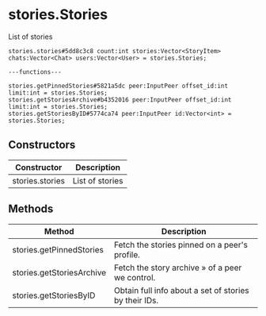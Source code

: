 # stories.Stories
List of stories

```
stories.stories#5dd8c3c8 count:int stories:Vector<StoryItem> chats:Vector<Chat> users:Vector<User> = stories.Stories;

---functions---

stories.getPinnedStories#5821a5dc peer:InputPeer offset_id:int limit:int = stories.Stories;
stories.getStoriesArchive#b4352016 peer:InputPeer offset_id:int limit:int = stories.Stories;
stories.getStoriesByID#5774ca74 peer:InputPeer id:Vector<int> = stories.Stories;
```

## Constructors
| Constructor | Description |
| ---- | ----------- |
| stories.stories | List of stories |


## Methods
| Method | Description |
| ---- | ----------- |
| stories.getPinnedStories | Fetch the stories pinned on a peer's profile. |
| stories.getStoriesArchive | Fetch the story archive » of a peer we control. |
| stories.getStoriesByID | Obtain full info about a set of stories by their IDs. |


